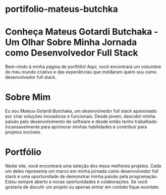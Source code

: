 # portifolio-mateus-butchka

# Conheça Mateus Gotardi Butchaka - Um Olhar Sobre Minha Jornada como Desenvolvedor Full Stack

Bem-vindo à minha página de portfólio! Aqui, você encontrará um vislumbre do meu mundo criativo e das experiências que moldaram quem sou como desenvolvedor full stack.


# Sobre Mim

Eu sou Mateus Gotardi Butchaka, um desenvolvedor full stack apaixonado por criar soluções inovadoras e funcionais. Desde jovem, descobri minha paixão pelo desenvolvimento de software e desde então tenho trabalhado incansavelmente para aprimorar minhas habilidades e contribuir para projetos incríveis.

# Portfólio

Neste site, você encontrará uma seleção dos meus melhores projetos. Cada um deles representa um marco em minha jornada como desenvolvedor full stack e uma oportunidade de demonstrar minha paixão pela programação. 
Estou sempre aberto a novas oportunidades e colaborações. Se você gostaria de discutir um projeto ou apenas entrar em contato fique avontate.

